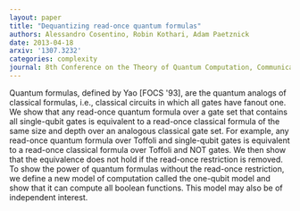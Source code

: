 ```yaml
---
layout: paper
title: "Dequantizing read-once quantum formulas"
authors: Alessandro Cosentino, Robin Kothari, Adam Paetznick
date: 2013-04-18
arxiv: '1307.3232'
categories: complexity
journal: 8th Conference on the Theory of Quantum Computation, Communication and Cryptography (TQC 2013), Leibniz International Proceedings in Informatics (LIPIcs) 22, pp. 80-92 (2013) 
---
```


Quantum formulas, defined by Yao [FOCS '93], are the quantum analogs of classical formulas, i.e., classical circuits in which all gates have fanout one. We show that any read-once quantum formula over a gate set that contains all single-qubit gates is equivalent to a read-once classical formula of the same size and depth over an analogous classical gate set. For example, any read-once quantum formula over Toffoli and single-qubit gates is equivalent to a read-once classical formula over Toffoli and NOT gates. We then show that the equivalence does not hold if the read-once restriction is removed. To show the power of quantum formulas without the read-once restriction, we define a new model of computation called the one-qubit model and show that it can compute all boolean functions. This model may also be of independent interest.


